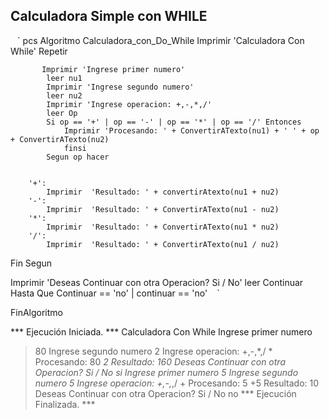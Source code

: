 ## Calculadora Simple con WHILE

` ` ` pcs Algoritmo Calculadora_con_Do_While
	Imprimir 'Calculadora Con While'
	Repetir
		
           Imprimir 'Ingrese primer numero'
			leer nu1
			Imprimir 'Ingrese segundo numero'
			leer nu2
			Imprimir 'Ingrese operacion: +,-,*,/'
			leer Op
			Si op == '+' | op == '-' | op == '*' | op == '/' Entonces
				Imprimir 'Procesando: ' + ConvertirATexto(nu1) + ' ' + op + ConvertirATexto(nu2)
				finsi
			Segun op hacer 
			
		
		'+':
			Imprimir  'Resultado: ' + convertirAtexto(nu1 + nu2)
		'-':
			Imprimir  'Resultado: ' + ConvertirATexto(nu1 - nu2)
		'*':
			Imprimir  'Resultado: ' + ConvertirATexto(nu1 * nu2)
		'/':
			Imprimir  'Resultado: ' + ConvertirATexto(nu1 / nu2)
		
Fin Segun
  
  Imprimir 'Deseas Continuar con otra Operacion? Si / No'
  leer Continuar
Hasta Que Continuar == 'no' | continuar == 'no' ` ` `
		
FinAlgoritmo


*** Ejecución Iniciada. ***
Calculadora Con While
Ingrese primer numero
> 80
Ingrese segundo numero
> 2
Ingrese operacion: +,-,*,/
> *
Procesando: 80 *2
Resultado: 160
Deseas Continuar con otra Operacion? Si / No
> si
Ingrese primer numero
> 5
Ingrese segundo numero
> 5
Ingrese operacion: +,-,*,/
> +
Procesando: 5 +5
Resultado: 10
Deseas Continuar con otra Operacion? Si / No
> no
*** Ejecución Finalizada. ***







